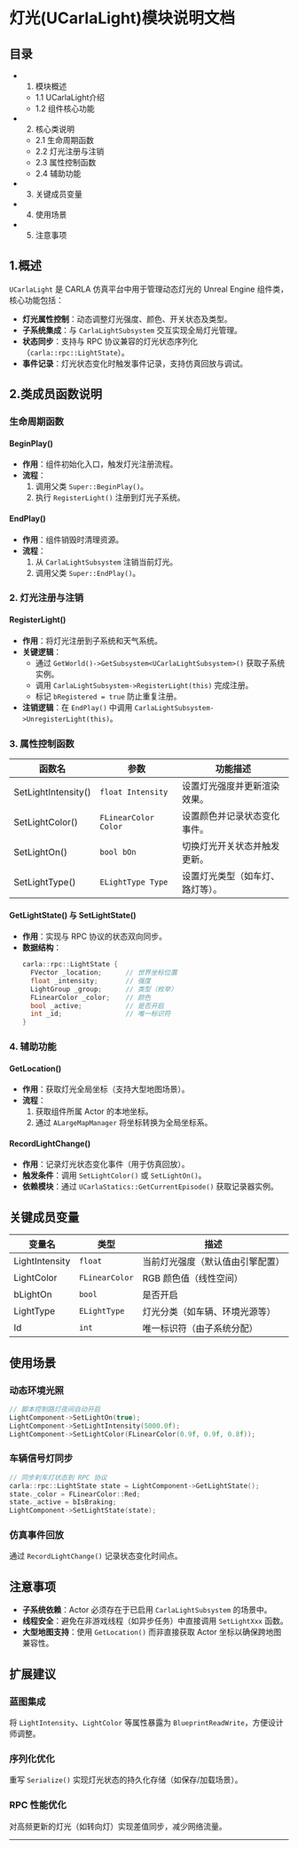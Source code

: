 # 灯光(UCarlaLight)模块说明文档

## 目录

- 1. 模块概述  
  - 1.1 UCarlaLight介绍  
  - 1.2 组件核心功能  
- 2. 核心类说明  
  - 2.1 生命周期函数  
  - 2.2 灯光注册与注销  
  - 2.3 属性控制函数  
  - 2.4 辅助功能  
- 3. 关键成员变量  
- 4. 使用场景  
- 5. 注意事项  

## 1.概述
`UCarlaLight` 是 CARLA 仿真平台中用于管理动态灯光的 Unreal Engine 组件类，核心功能包括：
- **灯光属性控制**：动态调整灯光强度、颜色、开关状态及类型。
- **子系统集成**：与 `CarlaLightSubsystem` 交互实现全局灯光管理。
- **状态同步**：支持与 RPC 协议兼容的灯光状态序列化（`carla::rpc::LightState`）。
- **事件记录**：灯光状态变化时触发事件记录，支持仿真回放与调试。

## 2.类成员函数说明

### 生命周期函数

#### BeginPlay()
- **作用**：组件初始化入口，触发灯光注册流程。
- **流程**：
  1. 调用父类 `Super::BeginPlay()`。
  2. 执行 `RegisterLight()` 注册到灯光子系统。

#### EndPlay()
- **作用**：组件销毁时清理资源。
- **流程**：
  1. 从 `CarlaLightSubsystem` 注销当前灯光。
  2. 调用父类 `Super::EndPlay()`。

### 2. 灯光注册与注销

#### RegisterLight()
- **作用**：将灯光注册到子系统和天气系统。
- **关键逻辑**：
  - 通过 `GetWorld()->GetSubsystem<UCarlaLightSubsystem>()` 获取子系统实例。
  - 调用 `CarlaLightSubsystem->RegisterLight(this)` 完成注册。
  - 标记 `bRegistered = true` 防止重复注册。
- **注销逻辑**：在 `EndPlay()` 中调用 `CarlaLightSubsystem->UnregisterLight(this)`。

### 3. 属性控制函数

| 函数名 | 参数 | 功能描述 |
| --- | --- | --- |
| SetLightIntensity() | `float Intensity` | 设置灯光强度并更新渲染效果。 |
| SetLightColor() | `FLinearColor Color` | 设置颜色并记录状态变化事件。 |
| SetLightOn() | `bool bOn` | 切换灯光开关状态并触发更新。 |
| SetLightType() | `ELightType Type` | 设置灯光类型（如车灯、路灯等）。 |

#### GetLightState() 与 SetLightState()
- **作用**：实现与 RPC 协议的状态双向同步。
- **数据结构**：
  ```cpp
  carla::rpc::LightState {
    FVector _location;      // 世界坐标位置
    float _intensity;       // 强度
    LightGroup _group;      // 类型（枚举）
    FLinearColor _color;    // 颜色
    bool _active;           // 是否开启
    int _id;                // 唯一标识符
  }
  ```

### 4. 辅助功能

#### GetLocation()
- **作用**：获取灯光全局坐标（支持大型地图场景）。
- **流程**：
  1. 获取组件所属 Actor 的本地坐标。
  2. 通过 `ALargeMapManager` 将坐标转换为全局坐标系。

#### RecordLightChange()
- **作用**：记录灯光状态变化事件（用于仿真回放）。
- **触发条件**：调用 `SetLightColor()` 或 `SetLightOn()`。
- **依赖模块**：通过 `UCarlaStatics::GetCurrentEpisode()` 获取记录器实例。

## 关键成员变量

| 变量名 | 类型 | 描述 |
| --- | --- | --- |
| LightIntensity | `float` | 当前灯光强度（默认值由引擎配置） |
| LightColor | `FLinearColor` | RGB 颜色值（线性空间） |
| bLightOn | `bool` | 是否开启 |
| LightType | `ELightType` | 灯光分类（如车辆、环境光源等） |
| Id | `int` | 唯一标识符（由子系统分配） |

## 使用场景

### 动态环境光照
```cpp
// 脚本控制路灯夜间自动开启
LightComponent->SetLightOn(true);
LightComponent->SetLightIntensity(5000.0f);
LightComponent->SetLightColor(FLinearColor(0.9f, 0.9f, 0.8f));
```

### 车辆信号灯同步
```cpp
// 同步刹车灯状态到 RPC 协议
carla::rpc::LightState state = LightComponent->GetLightState();
state._color = FLinearColor::Red;
state._active = bIsBraking;
LightComponent->SetLightState(state);
```

### 仿真事件回放
通过 `RecordLightChange()` 记录状态变化时间点。

## 注意事项

- **子系统依赖**：Actor 必须存在于已启用 `CarlaLightSubsystem` 的场景中。
- **线程安全**：避免在非游戏线程（如异步任务）中直接调用 `SetLightXxx` 函数。
- **大型地图支持**：使用 `GetLocation()` 而非直接获取 Actor 坐标以确保跨地图兼容性。

## 扩展建议

### 蓝图集成
将 `LightIntensity`、`LightColor` 等属性暴露为 `BlueprintReadWrite`，方便设计师调整。

### 序列化优化
重写 `Serialize()` 实现灯光状态的持久化存储（如保存/加载场景）。

### RPC 性能优化
对高频更新的灯光（如转向灯）实现差值同步，减少网络流量。

---

